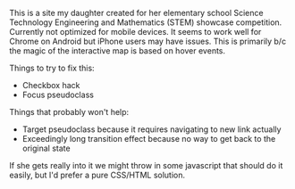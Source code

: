 This is a site my daughter created for her elementary school Science Technology Engineering and Mathematics (STEM) showcase competition.  Currently not optimized for mobile devices.  It seems to work well for Chrome on Android but iPhone users may have issues.  This is primarily b/c the magic of the interactive map is based on hover events.

Things to try to fix this:
+ Checkbox hack
+ Focus pseudoclass

Things that probably won't help:
+ Target pseudoclass because it requires navigating to new link actually
+ Exceedingly long transition effect because no way to get back to the original state

If she gets really into it we might throw in some javascript that should do it easily, but I'd prefer a pure CSS/HTML solution.

